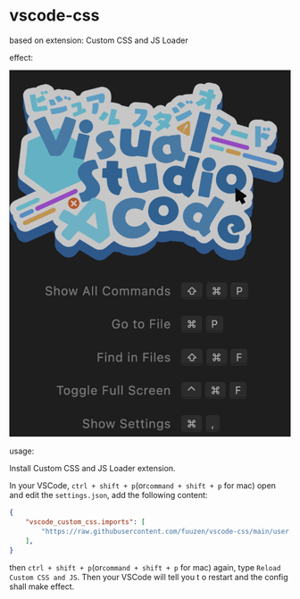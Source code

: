 # vscode-css

based on extension: Custom CSS and JS Loader

effect:

![effect](./effect.png)

usage:

Install Custom CSS and JS Loader extension.

In your VSCode, `ctrl + shift + p`(or`command + shift + p` for mac) open and edit the `settings.json`, add the following content:

```json json
{
    "vscode_custom_css.imports": [
        "https://raw.githubusercontent.com/fuuzen/vscode-css/main/user.css"
    ],
}
```

then `ctrl + shift + p`(or`command + shift + p` for mac) again, type `Reload Custom CSS and JS`. Then your VSCode will tell you t o restart and the config shall make effect.